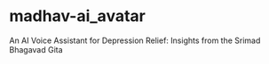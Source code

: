 # madhav-ai_avatar
An AI Voice Assistant for Depression Relief: Insights from the Srimad Bhagavad Gita
